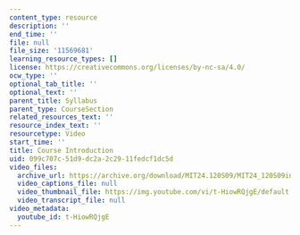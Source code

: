 ```yaml
---
content_type: resource
description: ''
end_time: ''
file: null
file_size: '11569681'
learning_resource_types: []
license: https://creativecommons.org/licenses/by-nc-sa/4.0/
ocw_type: ''
optional_tab_title: ''
optional_text: ''
parent_title: Syllabus
parent_type: CourseSection
related_resources_text: ''
resource_index_text: ''
resourcetype: Video
start_time: ''
title: Course Introduction
uid: 099c707c-51d9-dc2a-2c29-11fedcf1dc5d
video_files:
  archive_url: https://archive.org/download/MIT24.120S09/MIT24_120S09intro_300k.mp4
  video_captions_file: null
  video_thumbnail_file: https://img.youtube.com/vi/t-HiowRQjgE/default.jpg
  video_transcript_file: null
video_metadata:
  youtube_id: t-HiowRQjgE
---
```

